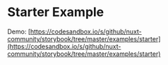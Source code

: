 # Starter Example

Demo: [https://codesandbox.io/s/github/nuxt-community/storybook/tree/master/examples/starter](https://codesandbox.io/s/github/nuxt-community/storybook/tree/master/examples/starter)
